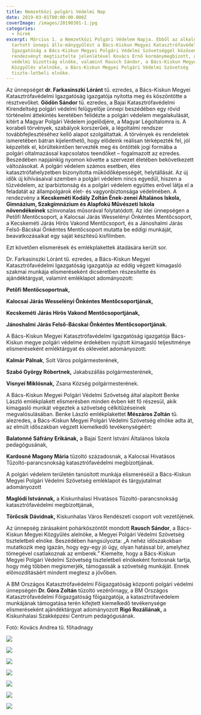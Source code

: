 ```yaml
---
title: Nemzetközi polgári Védelmi Nap
date: 2019-03-01T00:00:00.000Z
coverImage: /images/20190301-1.jpg
categories:
  - hirek
excerpt: Március 1. a Nemzetközi Polgári Védelem Napja. Ebből az alkalomból
  tartott ünnepi állo-mánygyűlést a Bács-Kiskun Megyei Katasztrófavédelmi
  Igazgatóság a Bács-Kiskun Megyei Polgári Védelmi Szövetséggel közösen. A
  rendezvényt megtisztelte jelenlétével Kovács Ernő kormánymegbízott, a megyei
  védelmi bizottság elnöke, valamint Rausch Sándor, a Bács-Kiskun Megyei
  Közgyűlés alelnöke, a Bács-Kiskun Megyei Polgári Védelmi Szövetség
  tiszte-letbeli elnöke.
---
```

Az ünnepséget **dr. Farkasinszki Lóránt** tű. ezredes, a Bács-Kiskun Megyei Katasztrófavédelmi Igazgatóság igazgatója nyitotta meg és köszöntötte a résztvevőket. **Gödön Sándor** tű. ezredes, a Bajai Katasztrófavédelmi Kirendeltség polgári védelmi felügyelője ünnepi beszédében egy rövid történelmi áttekintés keretében felidézte a polgári védelem megalakulását, kitért a Magyar Polgári Védelem jogelődjére, a Magyar Légoltalomra is. A korabeli törvények, szabályok korszerűek, a légoltalmi rendszer továbbfejlesztéséhez kellő alapot szolgáltattak. A törvények és rendeletek ismeretében bátran kijelenthető, hogy elődeink reálisan térképezték fel, jól képzelték el, körültekintően tervezték meg és öntötték jogi formába a polgári oltalmazással kapcsolatos teendőket – fogalmazott az ezredes. Beszédében napjainkig nyomon követte a szervezet életében bekövetkezett változásokat. A polgári védelem számos esetben, éles katasztrófahelyzetben bizonyította működőképességét, helytállását. Az új idők új kihívásaival szemben a polgári védelem nincs egyedül, hiszen a tűzvédelem, az iparbiztonság és a polgári védelem együttes erővel látja el a feladatát az állampolgárok élet- és vagyonbiztonsága védelmében. A rendezvény a **Kecskeméti Kodály Zoltán Ének-zenei Általános Iskola, Gimnázium, Szakgimnázium és Alapfokú Művészeti Iskola növendékeinek** színvonalas műsorával folytatódott. Az idei ünnepségen a Petőfi Mentőcsoport, a Kalocsai Járás Wesselényi Önkéntes Mentőcsoport, a Kecskeméti Járás Hírös Vakond Mentőcsoport, és a Jánoshalmi Járás Felső-Bácskai Önkéntes Mentőcsoport mutatta be eddigi munkáját, beavatkozásaikat egy saját készítésű kisfilmben.

Ezt követően elismerések és emlékplakettek átadására került sor.

Dr. Farkasinszki Lóránt tű. ezredes, a Bács-Kiskun Megyei Katasztrófavédelmi Igazgatóság igazgatója az eddig végzett kimagasló szakmai munkája elismeréseként dicséretben részesítette és ajándéktárgyat, valamint emléklapot adományozott:

**Petőfi Mentőcsoportnak,**

**Kalocsai Járás Wesselényi Önkéntes Mentőcsoportjának,**

**Kecskeméti Járás Hírös Vakond Mentőcsoportjának,**

**Jánoshalmi Járás Felső-Bácskai Önkéntes Mentőcsoportjának.**

A Bács-Kiskun Megyei Katasztrófavédelmi Igazgatóság igazgatója Bács-Kiskun megye polgári védelme érdekében nyújtott kimagasló teljesítménye elismeréseként emléktárgyat és oklevelet adományozott:

**Kalmár Pálnak**, Solt Város polgármesterének,

**Szabó György Róbertnek,** Jakabszállás polgármesterének,

**Visnyei Miklósnak,** Zsana Község polgármesterének.

A Bács-Kiskun Megyei Polgári Védelmi Szövetség által alapított Benke László emlékplakett elismerésben minden évben két fő részesül, akik kimagasló munkát végeztek a szövetség célkitűzéseinek megvalósulásában. Benke László emlékplakettet **Mészáros Zoltán** tű. alezredes, a Bács-Kiskun Megyei Polgári Védelmi Szövetség elnöke adta át, az elmúlt időszakban végzett kiemelkedő tevékenységéért:

**Balatonné Sáfrány Erikának,** a Bajai Szent Istváni Általános Iskola pedagógusának,

**Kardosné Magony Mária** tűzoltó századosnak, a Kalocsai Hivatásos Tűzoltó-parancsnokság katasztrófavédelmi megbízottjának.

A polgári védelem területén tanúsított munkája elismeréséül a Bács-Kiskun Megyei Polgári Védelmi Szövetség emléklapot és tárgyjutalmat adományozott

**Maglódi Istvánnak,** a Kiskunhalasi Hivatásos Tűzoltó-parancsnokság katasztrófavédelmi megbízottjának,

**Törőcsik Dávidnak,** Kiskunhalas Város Rendészeti csoport volt vezetőjének.

Az ünnepség zárásaként pohárköszöntőt mondott **Rausch Sándor**, a Bács-Kiskun Megyei Közgyűlés alelnöke, a Megyei Polgári Védelmi Szövetség tiszteletbeli elnöke. Beszédében hangsúlyozta: „A nehéz időszakokban mutatkozik meg igazán, hogy egy-egy jó ügy, olyan hatással bír, amelyhez tömegével csatlakoznak az emberek.” Kiemelte, hogy a Bács-Kiskun Megyei Polgári Védelmi Szövetség tiszteletbeli elnökeként fontosnak tartja, hogy még többen megismerjék, támogassák a szövetség munkáját. Ennek előmozdításáért mindent megtesz a jövőben.

A BM Országos Katasztrófavédelmi Főigazgatóság központi polgári védelmi ünnepségén **Dr. Góra Zoltán** tűzoltó vezérőrnagy, a BM Országos Katasztrófavédelmi Főigazgatóság főigazgatója, a katasztrófavédelem munkájának támogatása terén kifejtett kiemelkedő tevékenysége elismeréseként ajándéktárgyat adományozott **Rigó Rozáliának,** a Kiskunhalasi Szakképzési Centrum pedagógusának.

Fotó: Kovács Andrea tű. főhadnagy

![](/images/20190301-2.jpg)

![](/images/20190301-4.jpg)

![](/images/20190301-5.jpg)

![](/images/20190301-6.jpg)

![](/images/20190301-7.jpg)

![](/images/20190301-9.jpg)

![](/images/20190301-8.jpg)
